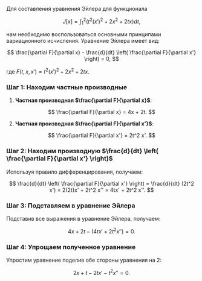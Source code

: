 Для составления уравнения Эйлера для функционала 

$$
J[x] = \int_1^2 \left( t^2 (x')^2 + 2x^2 + 2tx \right) dt,
$$

нам необходимо воспользоваться основными принципами вариационного исчисления. Уравнение Эйлера имеет вид:

$$
\frac{\partial F}{\partial x} - \frac{d}{dt} \left( \frac{\partial F}{\partial x'} \right) = 0,
$$

где $F(t, x, x') = t^2 (x')^2 + 2x^2 + 2tx$.

### Шаг 1: Находим частные производные

1. **Частная производная $\frac{\partial F}{\partial x}$**:

$$
\frac{\partial F}{\partial x} = 4x + 2t.
$$

2. **Частная производная $\frac{\partial F}{\partial x'}$**:

$$
\frac{\partial F}{\partial x'} = 2t^2 x'.
$$

### Шаг 2: Находим производную $\frac{d}{dt} \left( \frac{\partial F}{\partial x'} \right)$

Используя правило дифференцирования, получаем:

$$
\frac{d}{dt} \left( \frac{\partial F}{\partial x'} \right) = \frac{d}{dt} (2t^2 x') = 2(2t)x' + 2t^2 x'' = 4tx' + 2t^2 x''.
$$

### Шаг 3: Подставляем в уравнение Эйлера

Подставив все выражения в уравнение Эйлера, получаем:

$$
4x + 2t - (4tx' + 2t^2 x'') = 0.
$$

### Шаг 4: Упрощаем полученное уравнение

Упростим уравнение поделив обе стороны уравнения на 2:

$$
2x + t - 2tx' - t^2 x'' = 0.
$$